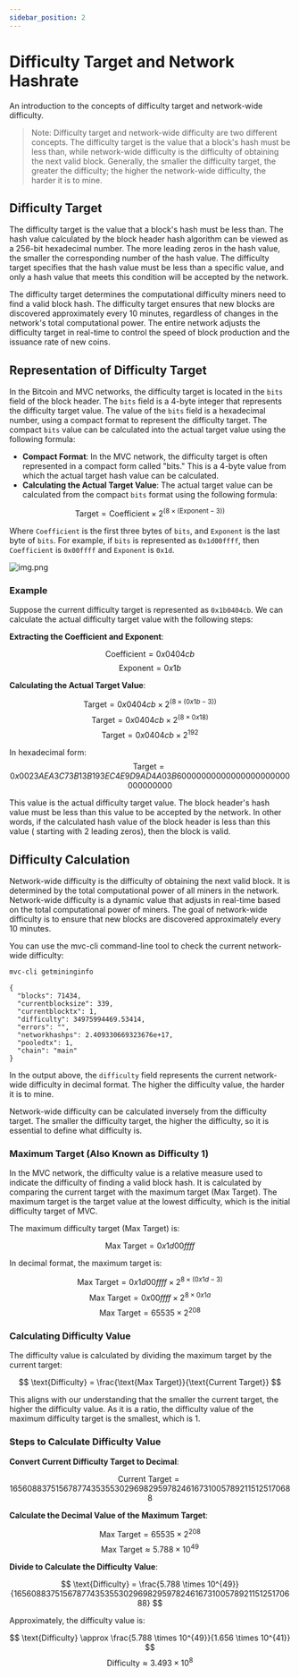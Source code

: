 ```yaml
---
sidebar_position: 2
---
```


# Difficulty Target and Network Hashrate

An introduction to the concepts of difficulty target and network-wide difficulty.

> Note: Difficulty target and network-wide difficulty are two different concepts. The difficulty target is the value
> that a block's hash must be less than, while network-wide difficulty is the difficulty of obtaining the next valid
> block. Generally, the smaller the difficulty target, the greater the difficulty; the higher the network-wide difficulty,
> the harder it is to mine.

## Difficulty Target

The difficulty target is the value that a block's hash must be less than. The hash value calculated by the block header
hash algorithm can be viewed as a 256-bit hexadecimal number. The more leading zeros in the hash value, the smaller the
corresponding number of the hash value. The difficulty target specifies that the hash value must be less than a specific
value, and only a hash value that meets this condition will be accepted by the network.

The difficulty target determines the computational difficulty miners need to find a valid block hash. The difficulty
target ensures that new blocks are discovered approximately every 10 minutes, regardless of changes in the network's
total computational power. The entire network adjusts the difficulty target in real-time to control the speed of block
production and the issuance rate of new coins.

## Representation of Difficulty Target

In the Bitcoin and MVC networks, the difficulty target is located in the `bits` field of the block header. The `bits`
field is a 4-byte integer that represents the difficulty target value. The value of the `bits` field is a hexadecimal
number, using a compact format to represent the difficulty target. The compact `bits` value can be calculated into the
actual target value using the following formula:

- **Compact Format**: In the MVC network, the difficulty target is often represented in a compact form called "bits."
  This is a 4-byte value from which the actual target hash value can be calculated.
- **Calculating the Actual Target Value**: The actual target value can be calculated from the compact `bits` format
  using the following formula:

$$
\text{Target} = \text{Coefficient} \times 2^{(8 \times (\text{Exponent} - 3))}
$$

Where `Coefficient` is the first three bytes of `bits`, and `Exponent` is the last byte of `bits`. For example,
if `bits` is represented as `0x1d00ffff`, then `Coefficient` is `0x00ffff` and `Exponent` is `0x1d`.

![img.png](/img/blockheader-bits.png)

### Example

Suppose the current difficulty target is represented as `0x1b0404cb`. We can calculate the actual difficulty target
value with the following steps:

**Extracting the Coefficient and Exponent**:

$$
\text{Coefficient} = 0x0404cb
$$
$$
\text{Exponent} = 0x1b
$$

**Calculating the Actual Target Value**:

$$
\text{Target} = 0x0404cb \times 2^{(8 \times (0x1b - 3))}
$$
$$
\text{Target} = 0x0404cb \times 2^{(8 \times 0x18)}
$$
$$
\text{Target} = 0x0404cb \times 2^{192}
$$

In hexadecimal form:
$$
\text{Target} = 0x0023AEA3C73B13B193EC4E9D9AD4A03B60000000000000000000000000000000
$$

This value is the actual difficulty target value. The block header's hash value must be less than this value to be
accepted by the network. In other words, if the calculated hash value of the block header is less than this value (
starting with 2 leading zeros), then the block is valid.

## Difficulty Calculation

Network-wide difficulty is the difficulty of obtaining the next valid block. It is determined by the total computational
power of all miners in the network. Network-wide difficulty is a dynamic value that adjusts in real-time based on the
total computational power of miners. The goal of network-wide difficulty is to ensure that new blocks are discovered
approximately every 10 minutes.

You can use the mvc-cli command-line tool to check the current network-wide difficulty:

```bash
mvc-cli getmininginfo
```

```text
{
  "blocks": 71434,
  "currentblocksize": 339,
  "currentblocktx": 1,
  "difficulty": 34975994469.53414,
  "errors": "",
  "networkhashps": 2.409330669323676e+17,
  "pooledtx": 1,
  "chain": "main"
}
```

In the output above, the `difficulty` field represents the current network-wide difficulty in decimal format. The higher
the difficulty value, the harder it is to mine.

Network-wide difficulty can be calculated inversely from the difficulty target. The smaller the difficulty target, the
higher the difficulty, so it is essential to define what difficulty is.

### Maximum Target (Also Known as Difficulty 1)

In the MVC network, the difficulty value is a relative measure used to indicate the difficulty of finding a valid block
hash. It is calculated by comparing the current target with the maximum target (Max Target). The maximum target is the
target value at the lowest difficulty, which is the initial difficulty target of MVC.

The maximum difficulty target (Max Target) is:

$$
\text{Max Target} = 0x1d00ffff
$$

In decimal format, the maximum target is:

$$
\text{Max Target} = 0x1d00ffff \times 2^{8 \times (0x1d - 3)}
$$
$$
\text{Max Target} = 0x00ffff \times 2^{8 \times 0x1a}
$$
$$
\text{Max Target} = 65535 \times 2^{208}
$$

### Calculating Difficulty Value

The difficulty value is calculated by dividing the maximum target by the current target:

$$
\text{Difficulty} = \frac{\text{Max Target}}{\text{Current Target}}
$$

This aligns with our understanding that the smaller the current target, the higher the difficulty value. As it is a
ratio, the difficulty value of the maximum difficulty target is the smallest, which is 1.

### Steps to Calculate Difficulty Value

**Convert Current Difficulty Target to Decimal**:

$$
\text{Current Target} = 165608837515678774353553029698295978246167310057892115125170688
$$

**Calculate the Decimal Value of the Maximum Target**:

$$
\text{Max Target} = 65535 \times 2^{208}
$$
$$
\text{Max Target} \approx 5.788 \times 10^{49}
$$

**Divide to Calculate the Difficulty Value**:

$$
\text{Difficulty} = \frac{5.788 \times 10^{49}}{165608837515678774353553029698295978246167310057892115125170688}
$$

Approximately, the difficulty value is:

$$
\text{Difficulty} \approx \frac{5.788 \times 10^{49}}{1.656 \times 10^{41}}
$$
$$
\text{Difficulty} \approx 3.493 \times 10^8
$$

